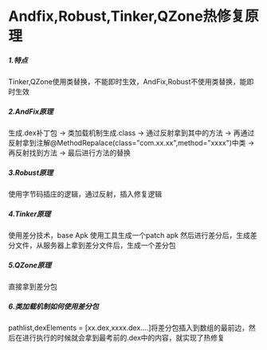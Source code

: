 # Andfix,Robust,Tinker,QZone热修复原理
##### 1.特点
Tinker,QZone使用类替换，不能即时生效，AndFix,Robust不使用类替换，能即时生效
##### 2.AndFix原理
生成.dex补丁包 -> 类加载机制生成.class -> 通过反射拿到其中的方法 -> 再通过反射拿到注解@MethodRepalace(class="com.xx.xx",method="xxxx")中类 -> 再反射找到方法 -> 最后进行方法的替换
##### 3.Robust原理
使用字节码插庄的逻辑，通过反射，插入修复逻辑
##### 4.Tinker原理
使用差分技术，base Apk 使用工具生成一个patch apk 然后进行差分后，生成差分文件，从服务器上拿到差分文件后，生成一个差分包
##### 5.QZone原理
直接拿到差分包
##### 6.类加载机制如何使用差分包
pathlist,dexElements = [xx.dex,xxxx.dex....]将差分包插入到数组的最前边，然后在进行执行的时候就会拿到最考前的.dex中的内容，就实现了热修复
